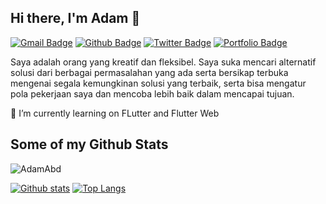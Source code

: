 ## Hi there, I'm Adam 👋
[![Gmail Badge](https://img.shields.io/badge/-adamabd14113@gmail.com-c14438?style=flat&logo=Gmail&logoColor=white&link=mailto:adamabd14113@gmail.com)](mailto:adamabd14113@gmail.com) [![Github Badge](https://img.shields.io/badge/-AdamAbd-grey?style=flat&logo=github&logoColor=white&link=https://github.com/AdamAbd/)](https://www.github.com/AdamAbd/) [![Twitter Badge](https://img.shields.io/badge/-AdamAbdurrahma-00acee?style=flat&logo=twitter&logoColor=white&link=https://twitter.com/AdamAbdurrahma/)](https://www.twitter.com/AdamAbdurrahma/) [![Portfolio Badge](https://img.shields.io/badge/portfolio-web-blue?style=flat&link=https://adamwebporto.web.app)](https://adamwebporto.web.app) <p align='left'>Saya adalah orang yang kreatif dan fleksibel. Saya suka mencari alternatif solusi dari berbagai permasalahan yang ada serta bersikap terbuka mengenai segala kemungkinan solusi yang terbaik, serta bisa mengatur pola pekerjaan saya dan mencoba lebih baik dalam mencapai tujuan.</p>
🌱 I’m currently learning on FLutter and Flutter Web
## Some of my Github Stats
<p align=left> <img src=https://komarev.com/ghpvc/?username=AdamAbd alt=AdamAbd /> </p>

[![Github stats](https://github-readme-stats.vercel.app/api?username=AdamAbd&show_icons=true&include_all_commits=true)](https://github.com/AdamAbd/github-readme-stats)
[![Top Langs](https://github-readme-stats.vercel.app/api/top-langs/?username=AdamAbd&layout=compact)](https://github.com/AdamAbd/github-readme-stats)


<!--
**AdamAbd/AdamAbd** is a ✨ _special_ ✨ repository because its `README.md` (this file) appears on your GitHub profile.

Here are some ideas to get you started:

- 🔭 I’m currently working on ...
- 🌱 I’m currently learning ...
- 👯 I’m looking to collaborate on ...
- 🤔 I’m looking for help with ...
- 💬 Ask me about ...
- 📫 How to reach me: ...
- 😄 Pronouns: ...
- ⚡ Fun fact: ...
-->
